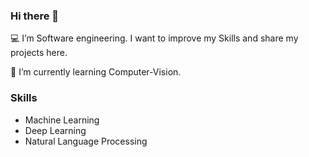 ### Hi there 👋


 💻 I’m Software engineering. I want to improve my Skills and share my projects here.
 
 🌱 I’m currently learning Computer-Vision.


### Skills

- Machine Learning
- Deep Learning
- Natural Language Processing
